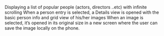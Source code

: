Displaying a list of popular people (actors, directors ..etc) with infinite scrolling
When a person entry is selected, a Details view is opened with the basic person info and
grid view of his/her images
When an image is selected, it’s opened in its original size in a new screen where the
user can save the image locally on the phone.
